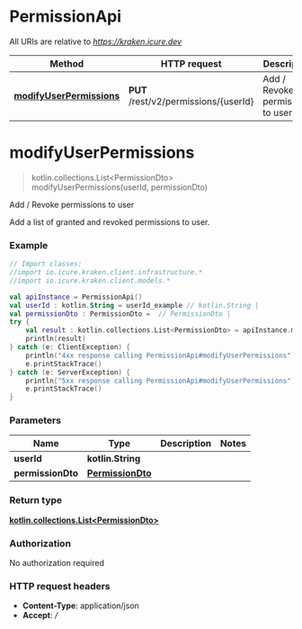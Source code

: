 # PermissionApi

All URIs are relative to *https://kraken.icure.dev*

Method | HTTP request | Description
------------- | ------------- | -------------
[**modifyUserPermissions**](PermissionApi.md#modifyUserPermissions) | **PUT** /rest/v2/permissions/{userId} | Add / Revoke permissions to user


<a name="modifyUserPermissions"></a>
# **modifyUserPermissions**
> kotlin.collections.List&lt;PermissionDto&gt; modifyUserPermissions(userId, permissionDto)

Add / Revoke permissions to user

Add a list of granted and revoked permissions to user.

### Example
```kotlin
// Import classes:
//import io.icure.kraken.client.infrastructure.*
//import io.icure.kraken.client.models.*

val apiInstance = PermissionApi()
val userId : kotlin.String = userId_example // kotlin.String |
val permissionDto : PermissionDto =  // PermissionDto |
try {
    val result : kotlin.collections.List<PermissionDto> = apiInstance.modifyUserPermissions(userId, permissionDto)
    println(result)
} catch (e: ClientException) {
    println("4xx response calling PermissionApi#modifyUserPermissions")
    e.printStackTrace()
} catch (e: ServerException) {
    println("5xx response calling PermissionApi#modifyUserPermissions")
    e.printStackTrace()
}
```

### Parameters

Name | Type | Description  | Notes
------------- | ------------- | ------------- | -------------
 **userId** | **kotlin.String**|  |
 **permissionDto** | [**PermissionDto**](PermissionDto.md)|  |

### Return type

[**kotlin.collections.List&lt;PermissionDto&gt;**](PermissionDto.md)

### Authorization

No authorization required

### HTTP request headers

 - **Content-Type**: application/json
 - **Accept**: */*
